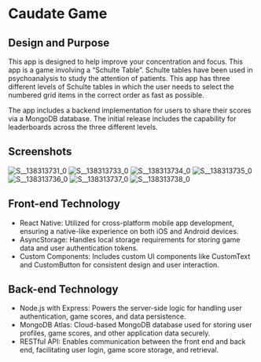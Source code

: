 # Caudate Game
## Design and Purpose

This app is designed to help improve your concentration and focus. This app is a game involving a “Schulte Table”. Schulte tables have been used in psychoanalysis to study the attention of patients. This app has three different levels of Schulte tables in which the user needs to select the numbered grid items in the correct order as fast as possible.

The app includes a backend implementation for users to share their scores via a MongoDB database. The initial release includes the capability for leaderboards across the three different levels.

## Screenshots
![S__138313731_0](https://github.com/yuwei-3206/Caudate/assets/122844465/08d4da9c-3eb7-48dc-ba26-125f58e6fe9f)
![S__138313733_0](https://github.com/yuwei-3206/Caudate/assets/122844465/575e0279-d145-4e12-9718-439521f31b99)
![S__138313734_0](https://github.com/yuwei-3206/Caudate/assets/122844465/33892b2f-da16-405d-9f75-d8bc38c2a061)
![S__138313735_0](https://github.com/yuwei-3206/Caudate/assets/122844465/9635d3e5-6c0e-49ca-bace-8b0d561f01e3)
![S__138313736_0](https://github.com/yuwei-3206/Caudate/assets/122844465/cd9f47d2-4f29-4baa-b46c-9c56e6223b2b)
![S__138313737_0](https://github.com/yuwei-3206/Caudate/assets/122844465/cdfd0e20-94dd-4ccc-a2e9-00e821f680ad)
![S__138313738_0](https://github.com/yuwei-3206/Caudate/assets/122844465/853f25b4-49ea-42cf-a8aa-ac3244a87f9b)

## Front-end Technology
- React Native: Utilized for cross-platform mobile app development, ensuring a native-like experience on both iOS and Android devices.
- AsyncStorage: Handles local storage requirements for storing game data and user authentication tokens.
- Custom Components: Includes custom UI components like CustomText and CustomButton for consistent design and user interaction.

## Back-end Technology
- Node.js with Express: Powers the server-side logic for handling user authentication, game scores, and data persistence.
- MongoDB Atlas: Cloud-based MongoDB database used for storing user profiles, game scores, and other application data securely.
- RESTful API: Enables communication between the front end and back end, facilitating user login, game score storage, and retrieval.


